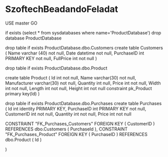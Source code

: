 # SzoftechBeadandoFeladat

USE master
GO

if exists (select * from sysdatabases where name='ProductDatabase')
		drop database ProductDatabase


drop table if exists ProductDatabase.dbo.Customers
create table Customers (
	Name varchar (40) not null,
	Date datetime not null,
	PurchaseID int PRIMARY KEY not null,
	FullPrice int not null
)


drop table if exists ProductDatabase.dbo.Product

create table Product 
( 
Id int not null, 
Name varchar(30) not null, 
Manufacturer varchar(30) not null, 
Quantity int null, 
Price int not null,
Width int not null, 
Length int not null, 
Height int not null 
constraint pk_Product primary key(Id)
)


drop table if exists ProductDatabase.dbo.Purchases
create table Purchases (
Id int identity PRIMARY KEY,
PurchaseID int PRIMARY KEY not null,
CustomerID int not null,
Quantity int not null,
Price int not null

CONSTRAINT "FK_Purchases_Customers" FOREIGN KEY 
(
	CustomerID
) REFERENCES dbo.Customers (
	PurchaseId
),
CONSTRAINT "FK_Purchases_Product" FOREIGN KEY
(
PurchaseID
) REFERENCES dbo.Product (
Id
)

)
